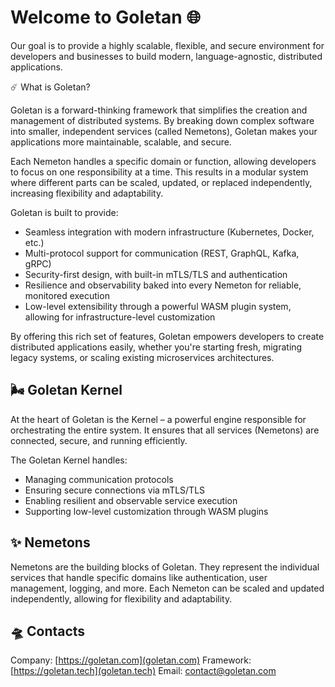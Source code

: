 # Welcome to Goletan 🌐

Our goal is to provide a highly scalable, flexible, and secure environment for developers and businesses to build modern, language-agnostic, distributed applications.

☄️ What is Goletan?

Goletan is a forward-thinking framework that simplifies the creation and management of distributed systems. By breaking down complex software into smaller, independent services (called Nemetons), Goletan makes your applications more maintainable, scalable, and secure.

Each Nemeton handles a specific domain or function, allowing developers to focus on one responsibility at a time. This results in a modular system where different parts can be scaled, updated, or replaced independently, increasing flexibility and adaptability.

Goletan is built to provide:

- Seamless integration with modern infrastructure (Kubernetes, Docker, etc.)
- Multi-protocol support for communication (REST, GraphQL, Kafka, gRPC)
- Security-first design, with built-in mTLS/TLS and authentication
- Resilience and observability baked into every Nemeton for reliable, monitored execution
- Low-level extensibility through a powerful WASM plugin system, allowing for infrastructure-level customization

By offering this rich set of features, Goletan empowers developers to create distributed applications easily, whether you're starting fresh, migrating legacy systems, or scaling existing microservices architectures.

## 🌬 Goletan Kernel

At the heart of Goletan is the Kernel – a powerful engine responsible for orchestrating the entire system. It ensures that all services (Nemetons) are connected, secure, and running efficiently.

The Goletan Kernel handles:

- Managing communication protocols
- Ensuring secure connections via mTLS/TLS
- Enabling resilient and observable service execution
- Supporting low-level customization through WASM plugins

## ✨ Nemetons

Nemetons are the building blocks of Goletan. They represent the individual services that handle specific domains like authentication, user management, logging, and more. Each Nemeton can be scaled and updated independently, allowing for flexibility and adaptability.

## 🛸 Contacts

Company: [https://goletan.com](goletan.com)
Framework: [https://goletan.tech](goletan.tech)
Email: <contact@goletan.com>
